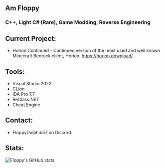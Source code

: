 ## Am Floppy
### C++, Light C# (Rare), Game Modding, Reverse Engineering 

## Current Project:
- Horion Continued - Continued version of the most used and well known Minecraft Bedrock client, Horion. https://horion.download/

## Tools:
- Visual Studio 2022
- CLion
- IDA Pro 7.7
- ReClass.NET
- Cheat Engine

## Contact:
- FloppyDolphib57 on Discord.

## Stats:
![Floppy's GitHub stats](https://github-readme-stats.vercel.app/api?username=FloppyDolphin57&show_icons=true&theme=react)
